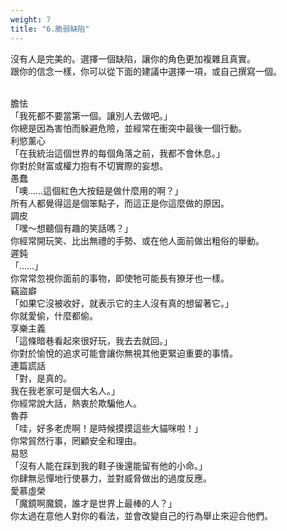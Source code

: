 ```yaml
---
weight: 7
title: "6.脆弱缺陷"
---
```

沒有人是完美的。選擇一個缺陷，讓你的角色更加複雜且真實。<br/>
跟你的信念一樣，你可以從下面的建議中選擇一項，或自己撰寫一個。

<br/>

<div class="flaw-card">
	<div class="title">膽怯</div>
	<div class="quote">「我死都不要當第一個。讓別人去做吧。」</div>
	<div class="desc" >你總是因為害怕而躲避危險，並經常在衝突中最後一個行動。</div>
</div>
<div class="flaw-card">
	<div class="title">利慾薰心</div>
	<div class="quote">「在我統治這個世界的每個角落之前，我都不會休息。」</div>
	<div class="desc" >你對於財富或權力抱有不切實際的妄想。</div>
</div>
<div class="flaw-card">
	<div class="title">愚蠢</div>
	<div class="quote">「噢……這個紅色大按鈕是做什麼用的啊？」</div>
	<div class="desc" >所有人都覺得這是個笨點子，而這正是你這麼做的原因。</div>
</div>
<div class="flaw-card">
	<div class="title">調皮</div>
	<div class="quote">「嘿～想聽個有趣的笑話嗎？」</div>
	<div class="desc" >你經常開玩笑、比出無禮的手勢、或在他人面前做出粗俗的舉動。</div>
</div>
<div class="flaw-card">
	<div class="title">遲鈍</div>
	<div class="quote">「……」</div>
	<div class="desc" >你常常忽視你面前的事物，即使牠可能長有獠牙也一樣。</div>
</div>
<div class="flaw-card">
	<div class="title">竊盜癖</div>
	<div class="quote">「如果它沒被收好，就表示它的主人沒有真的想留著它。」</div>
	<div class="desc" >你就愛偷，什麼都偷。</div>
</div>
<div class="flaw-card">
	<div class="title">享樂主義</div>
	<div class="quote">「這條暗巷看起來很好玩，我去去就回。」</div>
	<div class="desc" >你對於愉悅的追求可能會讓你無視其他更緊迫重要的事情。</div>
</div>
<div class="flaw-card">
	<div class="title">連篇謊話</div>
	<div class="quote">「對，是真的。<br/>我在我老家可是個大名人。」</div>
	<div class="desc" >你經常說大話，熱衷於欺騙他人。</div>
</div>
<div class="flaw-card">
	<div class="title">魯莽</div>
	<div class="quote">「哇，好多老虎啊！是時候摸摸這些大貓咪啦！」</div>
	<div class="desc" >你常貿然行事，罔顧安全和理由。</div>
</div>
<div class="flaw-card">
	<div class="title">易怒</div>
	<div class="quote">「沒有人能在踩到我的鞋子後還能留有他的小命。」</div>
	<div class="desc" >你肆無忌憚地行使暴力，並對威脅做出的過度反應。</div>
</div>
<div class="flaw-card">
	<div class="title">愛慕虛榮</div>
	<div class="quote">「魔鏡啊魔鏡，誰才是世界上最棒的人？」</div>
	<div class="desc" >你太過在意他人對你的看法，並會改變自己的行為舉止來迎合他們。</div>
</div>

